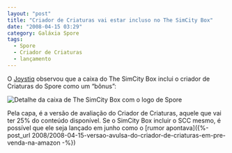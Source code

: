 ```yaml
---
layout: "post"
title: "Criador de Criaturas vai estar incluso no The SimCity Box"
date: "2008-04-15 03:29"
category: Galáxia Spore
tags:
  - Spore
  - Criador de Criaturas
  - lançamento
---
```

O [Joystiq](http://www.joystiq.com/2008/04/15/rumor-spore-creature-creator-included-in-simcity-box) observou que a caixa do The SimCity Box inclui o criador de Criaturas do Spore como um “bônus”:

![Detalhe da caixa de The SimCity Box com o logo de Spore](assets/uploads/2008/04/simcitybox.jpg)

Pela capa, é a versão de avaliação do Criador de Criaturas, aquele que vai ter 25% do conteúdo disponível. Se o SimCity Box incluir o SCC mesmo, é possível que ele seja lançado em junho como o [rumor apontava]({%-post_url 2008/2008-04-15-versao-avulsa-do-criador-de-criaturas-em-pre-venda-na-amazon -%})
